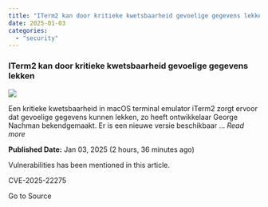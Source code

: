 ```yaml
---
title: "ITerm2 kan door kritieke kwetsbaarheid gevoelige gegevens lekken"
date: 2025-01-03
categories: 
  - "security"
---
```


### ITerm2 kan door kritieke kwetsbaarheid gevoelige gegevens lekken

![](https://upload.cvefeed.io/news/22158/thumbnail.jpg)

Een kritieke kwetsbaarheid in macOS terminal emulator iTerm2 zorgt ervoor dat gevoelige gegevens kunnen lekken, zo heeft ontwikkelaar George Nachman bekendgemaakt. Er is een nieuwe versie beschikbaar ... _Read more_

**Published Date:** Jan 03, 2025 (2 hours, 36 minutes ago)

Vulnerabilities has been mentioned in this article.

CVE-2025-22275

Go to Source
